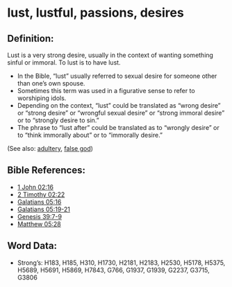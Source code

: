 # lust, lustful, passions, desires

## Definition:

Lust is a very strong desire, usually in the context of wanting something sinful or immoral. To lust is to have lust.

* In the Bible, “lust” usually referred to sexual desire for someone other than one’s own spouse.
* Sometimes this term was used in a figurative sense to refer to worshiping idols.
* Depending on the context, “lust” could be translated as “wrong desire” or “strong desire” or “wrongful sexual desire” or “strong immoral desire” or to “strongly desire to sin.”
* The phrase to “lust after” could be translated as to “wrongly desire” or to “think immorally about” or to “immorally desire.”

(See also: [adultery](../kt/adultery.md), [false god](../kt/falsegod.md))

## Bible References:

* [1 John 02:16](rc://en/tn/help/1jn/02/16)
* [2 Timothy 02:22](rc://en/tn/help/2ti/02/22)
* [Galatians 05:16](rc://en/tn/help/gal/05/16)
* [Galatians 05:19-21](rc://en/tn/help/gal/05/19)
* [Genesis 39:7-9](rc://en/tn/help/gen/39/07)
* [Matthew 05:28](rc://en/tn/help/mat/05/28)

## Word Data:

* Strong’s: H183, H185, H310, H1730, H2181, H2183, H2530, H5178, H5375, H5689, H5691, H5869, H7843, G766, G1937, G1939, G2237, G3715, G3806
